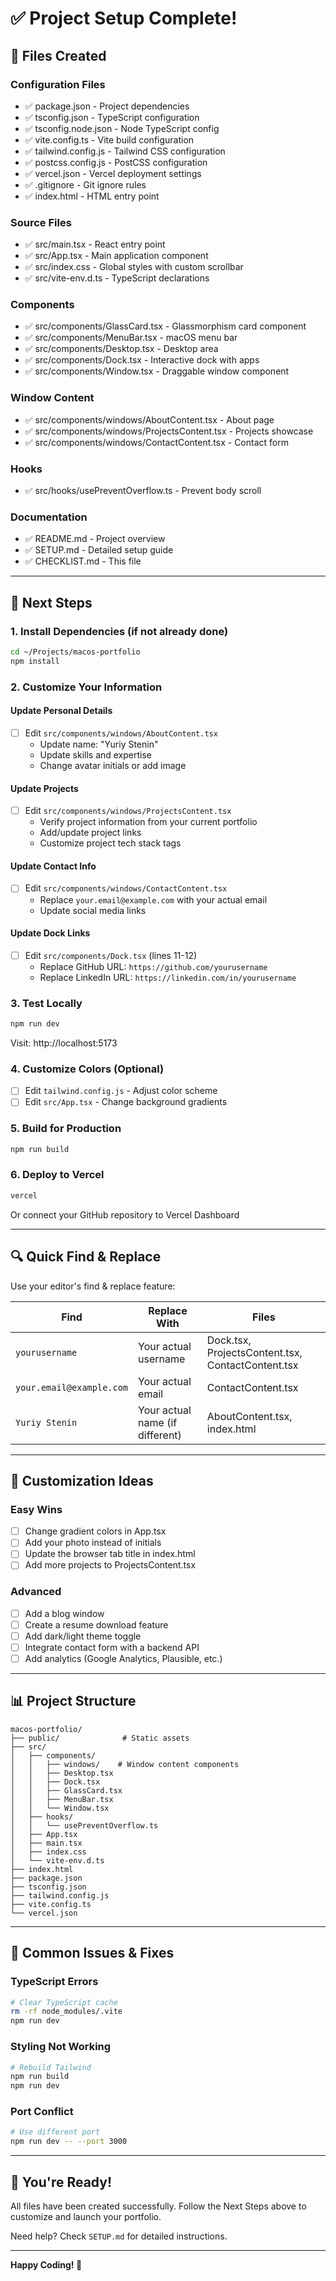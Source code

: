 # ✅ Project Setup Complete!

## 📁 Files Created

### Configuration Files
- ✅ package.json - Project dependencies
- ✅ tsconfig.json - TypeScript configuration
- ✅ tsconfig.node.json - Node TypeScript config
- ✅ vite.config.ts - Vite build configuration
- ✅ tailwind.config.js - Tailwind CSS configuration
- ✅ postcss.config.js - PostCSS configuration
- ✅ vercel.json - Vercel deployment settings
- ✅ .gitignore - Git ignore rules
- ✅ index.html - HTML entry point

### Source Files
- ✅ src/main.tsx - React entry point
- ✅ src/App.tsx - Main application component
- ✅ src/index.css - Global styles with custom scrollbar
- ✅ src/vite-env.d.ts - TypeScript declarations

### Components
- ✅ src/components/GlassCard.tsx - Glassmorphism card component
- ✅ src/components/MenuBar.tsx - macOS menu bar
- ✅ src/components/Desktop.tsx - Desktop area
- ✅ src/components/Dock.tsx - Interactive dock with apps
- ✅ src/components/Window.tsx - Draggable window component

### Window Content
- ✅ src/components/windows/AboutContent.tsx - About page
- ✅ src/components/windows/ProjectsContent.tsx - Projects showcase
- ✅ src/components/windows/ContactContent.tsx - Contact form

### Hooks
- ✅ src/hooks/usePreventOverflow.ts - Prevent body scroll

### Documentation
- ✅ README.md - Project overview
- ✅ SETUP.md - Detailed setup guide
- ✅ CHECKLIST.md - This file

---

## 🎯 Next Steps

### 1. Install Dependencies (if not already done)
```bash
cd ~/Projects/macos-portfolio
npm install
```

### 2. Customize Your Information

#### Update Personal Details
- [ ] Edit `src/components/windows/AboutContent.tsx`
  - Update name: "Yuriy Stenin"
  - Update skills and expertise
  - Change avatar initials or add image

#### Update Projects
- [ ] Edit `src/components/windows/ProjectsContent.tsx`
  - Verify project information from your current portfolio
  - Add/update project links
  - Customize project tech stack tags

#### Update Contact Info
- [ ] Edit `src/components/windows/ContactContent.tsx`
  - Replace `your.email@example.com` with your actual email
  - Update social media links

#### Update Dock Links
- [ ] Edit `src/components/Dock.tsx` (lines 11-12)
  - Replace GitHub URL: `https://github.com/yourusername`
  - Replace LinkedIn URL: `https://linkedin.com/in/yourusername`

### 3. Test Locally
```bash
npm run dev
```
Visit: http://localhost:5173

### 4. Customize Colors (Optional)
- [ ] Edit `tailwind.config.js` - Adjust color scheme
- [ ] Edit `src/App.tsx` - Change background gradients

### 5. Build for Production
```bash
npm run build
```

### 6. Deploy to Vercel
```bash
vercel
```
Or connect your GitHub repository to Vercel Dashboard

---

## 🔍 Quick Find & Replace

Use your editor's find & replace feature:

| Find | Replace With | Files |
|------|-------------|-------|
| `yourusername` | Your actual username | Dock.tsx, ProjectsContent.tsx, ContactContent.tsx |
| `your.email@example.com` | Your actual email | ContactContent.tsx |
| `Yuriy Stenin` | Your actual name (if different) | AboutContent.tsx, index.html |

---

## 🎨 Customization Ideas

### Easy Wins
- [ ] Change gradient colors in App.tsx
- [ ] Add your photo instead of initials
- [ ] Update the browser tab title in index.html
- [ ] Add more projects to ProjectsContent.tsx

### Advanced
- [ ] Add a blog window
- [ ] Create a resume download feature
- [ ] Add dark/light theme toggle
- [ ] Integrate contact form with a backend API
- [ ] Add analytics (Google Analytics, Plausible, etc.)

---

## 📊 Project Structure

```
macos-portfolio/
├── public/              # Static assets
├── src/
│   ├── components/
│   │   ├── windows/    # Window content components
│   │   ├── Desktop.tsx
│   │   ├── Dock.tsx
│   │   ├── GlassCard.tsx
│   │   ├── MenuBar.tsx
│   │   └── Window.tsx
│   ├── hooks/
│   │   └── usePreventOverflow.ts
│   ├── App.tsx
│   ├── main.tsx
│   ├── index.css
│   └── vite-env.d.ts
├── index.html
├── package.json
├── tsconfig.json
├── tailwind.config.js
├── vite.config.ts
└── vercel.json
```

---

## 🚨 Common Issues & Fixes

### TypeScript Errors
```bash
# Clear TypeScript cache
rm -rf node_modules/.vite
npm run dev
```

### Styling Not Working
```bash
# Rebuild Tailwind
npm run build
npm run dev
```

### Port Conflict
```bash
# Use different port
npm run dev -- --port 3000
```

---

## 🎉 You're Ready!

All files have been created successfully. Follow the Next Steps above to customize and launch your portfolio.

Need help? Check `SETUP.md` for detailed instructions.

---

**Happy Coding! 🚀**
